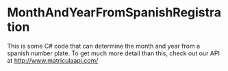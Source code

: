 # MonthAndYearFromSpanishRegistration

This is some C# code that can determine the month and year from a spanish number plate. 
To get much more detail than this, check out our API at http://www.matriculaapi.com/
